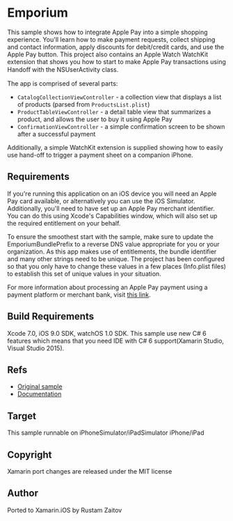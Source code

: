 Emporium
==============

This sample shows how to integrate Apple Pay into a simple shopping experience. You'll learn how to make payment requests, collect shipping and contact information, apply discounts for debit/credit cards, and use the Apple Pay button. This project also contains an Apple Watch WatchKit extension that shows you how to start to make Apple Pay transactions using Handoﬀ with the NSUserActivity class.

The app is comprised of several parts:

* `CatalogCollectionViewController` - a collection view that displays a list of products (parsed from `ProductsList.plist`)
* `ProductTableViewController` - a detail table view that summarizes a product, and allows the user to buy it using Apple Pay
* `ConfirmationViewController` - a simple confirmation screen to be shown after a successful payment

Additionally, a simple WatchKit extension is supplied showing how to easily use hand-off to trigger a payment sheet on a companion iPhone.

Requirements
------------

If you're running this application on an iOS device you will need an Apple Pay card available, or alternatively you can use the iOS Simulator. Additionally, you'll need to have set up an Apple Pay merchant identifier. You can do this using Xcode's Capabilities window, which will also set up the required entitlement on your behalf.

To ensure the smoothest start with the sample, make sure to update the EmporiumBundlePrefix to a reverse DNS value appropriate for you or your organization. As this app makes use of entitlements, the bundle identifier and many other strings need to be unique. The project has been configured so that you only have to change these values in a few places (Info.plist files) to establish this set of unique values in your situation.

For more information about processing an Apple Pay payment using a payment platform or merchant bank, visit [this link](http://developer.apple.com/apple-pay).

Build Requirements
------------------

Xcode 7.0, iOS 9.0 SDK, watchOS 1.0 SDK. This sample use new C# 6 features which means that you need IDE with C# 6 support(Xamarin Studio, Visual Studio 2015).

Refs
----
* [Original sample](https://developer.apple.com/library/prerelease/watchos/samplecode/Emporium/Introduction/Intro.html)
* [Documentation](http://developer.apple.com/apple-pay)

Target
------
This sample runnable on iPhoneSimulator/iPadSimulator iPhone/iPad

Copyright
---------

Xamarin port changes are released under the MIT license

Author
------

Ported to Xamarin.iOS by Rustam Zaitov
